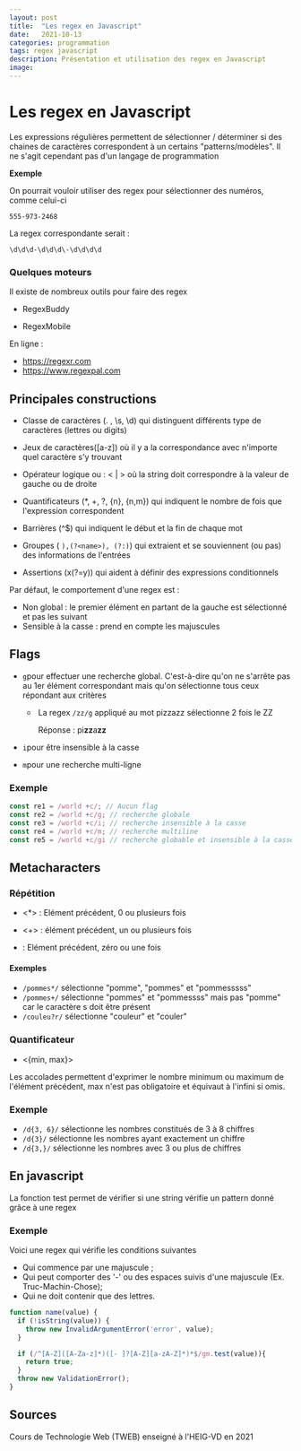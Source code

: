 ```yaml
---
layout: post
title:  "Les regex en Javascript"
date:   2021-10-13
categories: programmation
tags: regex javascript
description: Présentation et utilisation des regex en Javascript
image: 
---
```




# Les regex en Javascript

Les expressions régulières permettent de sélectionner / déterminer si des chaines de caractères correspondent à un certains "patterns/modèles". Il ne s'agit cependant pas d'un langage de programmation

**Exemple**

On pourrait vouloir utiliser des regex pour sélectionner des numéros, comme celui-ci

`555-973-2468`

La regex correspondante serait :

`\d\d\d-\d\d\d\-\d\d\d\d`

### Quelques moteurs

Il existe de nombreux outils pour faire des regex

- RegexBuddy

- RegexMobile

En ligne :

- https://regexr.com
- https://www.regexpal.com

## Principales constructions

- Classe de caractères (. , \s, \d)  qui distinguent différents type de caractères (lettres ou digits) 

- Jeux de caractères([a-z]) où il y  a la correspondance avec n'importe quel caractère s'y trouvant
- Opérateur logique ou : < | > où la string doit correspondre à la valeur de gauche ou de droite
- Quantificateurs  (*, +, ?, {n}, {n,m}) qui indiquent le nombre de fois que l'expression correspondent

- Barrières (^$) qui indiquent le début et la fin de chaque mot

- Groupes ( `),(?<name>), (?:)`) qui extraient et se souviennent (ou pas) des informations de l'entrées

- Assertions (x(?=y)) qui aident à définir des expressions conditionnels


Par défaut, le comportement d'une regex est :

- Non global : le premier élément en partant de la gauche est sélectionné et pas les suivant
- Sensible à la casse : prend en compte les majuscules

## Flags

- `g`pour effectuer une recherche global. C'est-à-dire qu'on ne s'arrête pas au 1er élément correspondant mais qu'on sélectionne tous ceux répondant aux critères

  - ​	La regex `/zz/g` appliqué au mot pizzazz sélectionne 2 fois le ZZ

    ​	Réponse :  pi**zz**a**zz**

- `i`pour  être insensible à la casse

- `m`pour une recherche multi-ligne

### Exemple

```javascript
const re1 = /world +c/; // Aucun flag
const re2 = /world +c/g; // recherche globale
const re3 = /world +c/i; // recherche insensible à la casse
const re4 = /world +c/m; // recherche multiline
const re5 = /world +c/gi // recherche globable et insensible à la casse
```



## Metacharacters

### Répétition

- <*> : Elément précédent, 0 ou plusieurs fois

- <+> : élément précédent, un ou plusieurs fois
- <?> : Elément précédent, zéro ou une fois

#### Exemples

- `/pommes*/` sélectionne "pomme", "pommes" et "pommesssss"
- `/pommes+/` sélectionne "pommes" et "pommessss" mais pas "pomme" car le caractère s doit être présent
- `/couleu?r/` sélectionne "couleur" et "couler"

 

### Quantificateur

- <{min, max}>

Les accolades permettent d'exprimer le nombre minimum ou maximum de l'élément précédent, max n'est pas obligatoire et équivaut à l'infini si omis.

### Exemple

- `/d{3, 6}/` sélectionne les nombres constitués de 3 à 8 chiffres
- `/d{3}/` sélectionne les nombres ayant exactement un chiffre
- `/d{3,}/` sélectionne les nombres avec 3 ou plus de chiffres

## En javascript

La fonction test permet de vérifier si une string vérifie un pattern donné grâce à une regex

### Exemple

Voici une regex qui vérifie les conditions suivantes

 * Qui commence par une majuscule ;
 * Qui peut comporter des '-' ou des espaces suivis d'une majuscule (Ex. Truc-Machin-Chose);
 * Qui ne doit contenir que des lettres.

```javascript
function name(value) {
  if (!isString(value)) {
    throw new InvalidArgumentError('error', value);
  }

  if (/^[A-Z]([A-Za-z]*)([- ]?[A-Z][a-zA-Z]*)*$/gm.test(value)){
    return true;
  }
  throw new ValidationError();
}
```



## Sources 

Cours de Technologie Web (TWEB) enseigné à l'HEIG-VD en 2021




